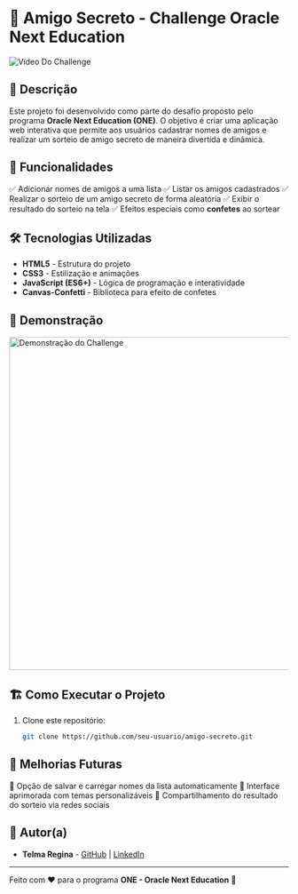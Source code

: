 # 🎉 Amigo Secreto - Challenge Oracle Next Education


<img src="assets/Gravação de Tela 2025-03-17 170236.gif" alt="Vídeo Do Challenge">

## 📌 Descrição

Este projeto foi desenvolvido como parte do desafio proposto pelo programa **Oracle Next Education (ONE)**. O objetivo é criar uma aplicação web interativa que permite aos usuários cadastrar nomes de amigos e realizar um sorteio de amigo secreto de maneira divertida e dinâmica.

## 🚀 Funcionalidades

✅ Adicionar nomes de amigos a uma lista
✅ Listar os amigos cadastrados
✅ Realizar o sorteio de um amigo secreto de forma aleatória
✅ Exibir o resultado do sorteio na tela
✅ Efeitos especiais como **confetes** ao sortear

## 🛠️ Tecnologias Utilizadas

- **HTML5** - Estrutura do projeto
- **CSS3** - Estilização e animações
- **JavaScript (ES6+)** - Lógica de programação e interatividade
- **Canvas-Confetti** - Biblioteca para efeito de confetes

## 🎨 Demonstração

<img src="assets/Gravação de Tela 2025-03-17 170236.gif" alt="Demonstração do Challenge" width="600">

## 🏗️ Como Executar o Projeto

1. Clone este repositório:
   ```sh
   git clone https://github.com/seu-usuario/amigo-secreto.git
   ```

## 📌 Melhorias Futuras

🔹 Opção de salvar e carregar nomes da lista automaticamente
🔹 Interface aprimorada com temas personalizáveis
🔹 Compartilhamento do resultado do sorteio via redes sociais

## 👥 Autor(a)

- **Telma Regina** - [GitHub](https://github.com/telmare17) | [LinkedIn](https://www.linkedin.com/in/telmasreis/)

---

Feito com ❤️ para o programa **ONE - Oracle Next Education** 🚀